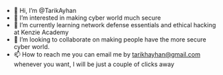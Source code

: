 - 👋 Hi, I’m @TarikAyhan
- 👀 I’m interested in making cyber world much secure
- 🌱 I’m currently learning network defense essentials and ethical hacking at Kenzie Academy
- 💞️ I’m looking to collaborate on making people have the more secure cyber world.
- 📫 How to reach me you can email me by tarikhayhan@gmail.com whenever you want, I will be just a couple of clicks away

<!---
TarikAyhan/TarikAyhan is a ✨ special ✨ repository because its `README.md` (this file) appears on your GitHub profile.
You can click the Preview link to take a look at your changes.
--->
